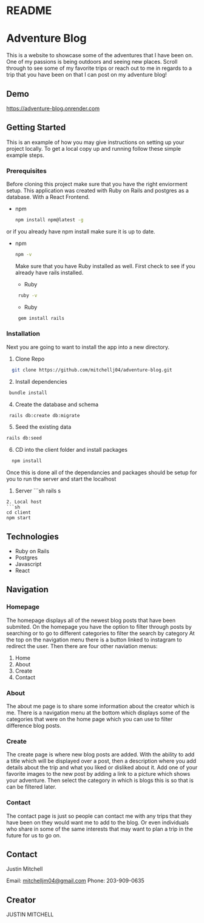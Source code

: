 # README

# Adventure Blog 

This is a website to showcase some of the adventures that I have been on. One of my passions is being outdoors and seeing new places. 
Scroll through to see some of my favorite trips or reach out to me in regards to a trip that you have been on that I can post on my adventure blog!

## Demo
https://adventure-blog.onrender.com


## Getting Started

This is an example of how you may give instructions on setting up your project locally.
To get a local copy up and running follow these simple example steps.

### Prerequisites

Before cloning this project make sure that you have the right enviorment setup. This application was created with Ruby on Rails and postgres as a database. With a React Frontend. 

* npm
  ```sh
  npm install npm@latest -g
  ```
or if you already have npm install make sure it is up to date. 

* npm 
  ```sh 
  npm -v
  ```
  Make sure that you have Ruby installed as well. First check to see if you already have rails installed. 
  
  * Ruby 
   ```sh 
    ruby -v 
   ```
   * Ruby 
    ```sh 
     gem install rails 
     ```
    
### Installation 

Next you are going to want to install the app into a new directory. 

1. Clone Repo 
  ```sh 
    git clone https://github.com/mitchellj04/adventure-blog.git
  ```
2. Install dependencies   
  ```sh 
   bundle install 
   ```
4. Create the database and schema 
  ```sh 
   rails db:create db:migrate 
  ```
5. Seed the existing data   
  ```sh 
  rails db:seed
  ```
6. CD into the client folder and install packages 
  ```sh 
    npm install 
  ```
  
  Once this is done all of the dependancies and packages should be setup for you to run the server and start the localhost
  
  1. Server
    ```sh 
      rails s 
   ```
  2. Local host 
  ```sh 
  cd client 
  npm start 
  ```

## Technologies 

- Ruby on Rails 
- Postgres 
- Javascript 
- React



## Navigation 

### Homepage 
The homepage displays all of the newest blog posts that have been submited. 
On the homepage you have the option to filter through posts by searching or to go to different categories to filter the search by category 
At the top on the navigation menu there is a button linked to instagram to redirect the user. 
Then there are four other naviation menus:
1. Home
2. About 
3. Create 
4. Contact 

### About 
The about me page is to share some information about the creator which is me. There is a navigation menu at the bottom which displays some of the categories that were on the home page which you can use to filter difference blog posts. 

### Create 
The create page is where new blog posts are added. With the ability to add a title which will be displayed over a post, then a description where you add details about the trip and what you liked or disliked about it. Add one of your favorite images to the new post by adding a link to a picture which shows your adventure. Then select the category in which is blogs this is so that is can be filtered later. 

### Contact 
The contact page is just so people can contact me with any trips that they have been on they would want me to add to the blog. Or even individuals who share in some of the same interests that may want to plan a trip in the future for us to go on. 

## Contact 

Justin Mitchell 

Email: mitchelljm04@gmail.com 
Phone: 203-909-0635 

## Creator 

JUSTIN MITCHELL 


